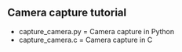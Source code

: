 Camera capture tutorial
-----------------------

* capture_camera.py = Camera capture in Python
* capture_camera.c = Camera capture in C

